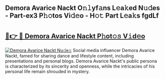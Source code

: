 ## Demora Avarice Nackt O𝚗𝚕yf𝚊ns L𝚎a𝚔ed N𝚞𝚍es - Part-ex3 P𝚑𝚘tos Vi𝚍𝚎o - H𝚘𝚝 Part L𝚎a𝚔s fgdLf

# <h2><a href="http://kf1fgs2.oniu.top/?m=Demora+Avarice+Nackt">🔗👉 🔴 Demora Avarice Nackt P𝚑ot𝚘𝚜 V𝚒d𝚎o</a></h2>

[![Demora Avarice Nackt Nu𝚍e𝚜](https://i.imgur.com/0qMVB7G.gif)](http://kf1fgs2.oniu.top/?m=Demora+Avarice+Nackt)
Social media influencer Demora Avarice Nackt, famed for sharing dance and lifestyle content, including presentations and personal blogs. Demora Avarice Nackt's public persona is characterized by its sincerity and openness, while the intricacies of his personal life remain shrouded in mystery.  
